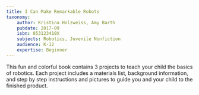 ```yaml
---
title: I Can Make Remarkable Robots
taxonomy:
	author: Kristina Holzweiss, Amy Barth
	pubdate: 2017-09
	isbn: 053123410X
	subjects: Robotics, Juvenile Nonfiction
	audience: K-12
	expertise: Beginner
---
```

This fun and colorful book contains 3 projects to teach your child the basics of robotics.  Each project includes a materials list, background information, and step by step instructions and pictures to guide you and your child to the finished product.